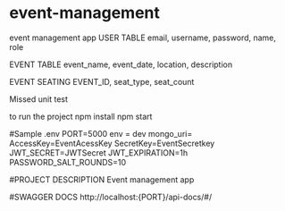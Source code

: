 # event-management

event management app
USER TABLE
email, username, password, name, role

EVENT TABLE
event_name, event_date, location, description

EVENT SEATING
EVENT_ID, seat_type, seat_count

Missed
unit test

to run the project
npm install
npm start

#Sample .env
PORT=5000
env = dev
mongo_uri=
AccessKey=EventAcessKey
SecretKey=EventSecretkey  
JWT_SECRET=JWTSecret
JWT_EXPIRATION=1h
PASSWORD_SALT_ROUNDS=10

#PROJECT DESCRIPTION
Event management app

#SWAGGER DOCS
http://localhost:{PORT}/api-docs/#/
